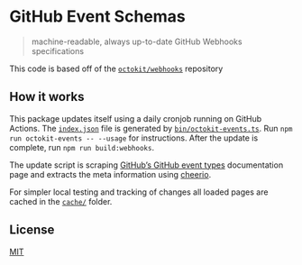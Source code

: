 # GitHub Event Schemas

> machine-readable, always up-to-date GitHub Webhooks specifications

This code is based off of the [`octokit/webhooks`](https://github.com/octokit/webhooks) repository

## How it works

This package updates itself using a daily cronjob running on GitHub Actions. The
[`index.json`](index.json) file is generated by
[`bin/octokit-events.ts`](bin/octokit-events.ts). Run
`npm run octokit-events -- --usage` for instructions. After the update is
complete, run `npm run build:webhooks`.

The update script is scraping
[GitHub’s GitHub event types](https://docs.github.com/en/free-pro-team@latest/developers/webhooks-and-events/github-event-types)
documentation page and extracts the meta information using
[cheerio](https://www.npmjs.com/package/cheerio).

For simpler local testing and tracking of changes all loaded pages are cached in
the [`cache/`](cache/) folder.

## License

[MIT](LICENSE.md)